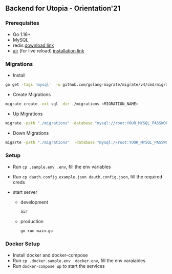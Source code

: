 ## Backend for Utopia - Orientation'21

### Prerequisites

- Go 1.16+
- MySQL
- redis [download link](https://redis.io/download)
- [air](https://github.com/cosmtrek/air) (for live reload) [installation link](https://github.com/cosmtrek/air#prefer-installsh)

### Migrations

- Install

```bash
go get -tags 'mysql'  -u github.com/golang-migrate/migrate/v4/cmd/migrate/
```

- Create Migrations

```bash
migrate create -ext sql -dir ./migrations <MIGRATION_NAME>
```

- Up Migrations

```bash
migrate -path "./migrations" -database "mysql://root:YOUR_MYSQL_PASSWORD@/DB_NAME" up
```

- Down Migrations

```bash
migarte -path "./migrations"  -database "mysql://root:YOUR_MYSQL_PASSWORD@/DB_NAME" down
```

### Setup

- Run `cp .sample.env .env`, fill the env variables
- Run `cp dauth.config.example.json dauth.config.json`, fill the required creds
- start server

  - development

    ```bash
    air
    ```

  - production
    ```bash
    go run main.go
    ```

### Docker Setup
 - Install docker and docker-compose
 - Run `cp .docker.sample.env .docker.env`, fill the env varaiables
 - Run `docker-compose up` to start the services
